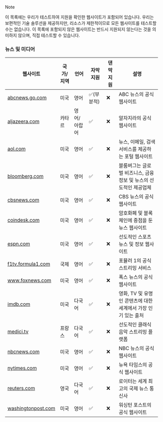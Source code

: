 > [!NOTE]
> 이 목록에는 우리가 테스트하여 지원을 확인한 웹사이트가 포함되어 있습니다. 우리는 보편적인 기술 솔루션을 제공하지만, 리소스가 제한적이므로 모든 웹사이트를 테스트할 수는 없습니다. 이 목록에 포함되지 않은 웹사이트는 반드시 지원되지 않는다는 것을 의미하지 않으며, 직접 테스트할 수 있습니다.

### 뉴스 및 미디어

| 웹사이트                                                                    | 국가/지역 | 언어        | 자막 지원  | 댄막 지원 | 설명                                                              |
| --------------------------------------------------------------------------- | --------- | ----------- | ---------- | --------- | ----------------------------------------------------------------- |
| <a href="https://abcnews.go.com" target="_blank">abcnews.go.com</a>         | 미국      | 영어        | ✅(부분적) | ❌        | ABC 뉴스의 공식 웹사이트                                          |
| <a href="https://aljazeera.com" target="_blank">aljazeera.com</a>           | 카타르    | 영어/아랍어 | ✅         | ❌        | 알자지라의 공식 웹사이트                                          |
| <a href="https://aol.com" target="_blank">aol.com</a>                       | 미국      | 영어        | ✅         | ❌        | 뉴스, 이메일, 검색 서비스를 제공하는 포털 웹사이트                |
| <a href="https://bloomberg.com" target="_blank">bloomberg.com</a>           | 미국      | 영어        | ✅         | ❌        | 블룸버그는 글로벌 비즈니스, 금융 정보 및 뉴스의 선도적인 제공업체 |
| <a href="https://cbsnews.com" target="_blank">cbsnews.com</a>               | 미국      | 영어        | ✅         | ❌        | CBS 뉴스의 공식 웹사이트                                          |
| <a href="https://coindesk.com" target="_blank">coindesk.com</a>             | 미국      | 영어        | ✅         | ❌        | 암호화폐 및 블록체인에 중점을 둔 뉴스 웹사이트                    |
| <a href="https://espn.com" target="_blank">espn.com</a>                     | 미국      | 영어        | ✅         | ❌        | 선도적인 스포츠 뉴스 및 정보 웹사이트                             |
| <a href="https://f1tv.formula1.com" target="_blank">f1tv.formula1.com</a>   | 국제      | 영어        | ✅         | ❌        | 포뮬러 1의 공식 스트리밍 서비스                                   |
| <a href="https://www.foxnews.com" target="_blank">www.foxnews.com</a>       | 미국      | 영어        | ✅         | ❌        | 폭스 뉴스의 공식 웹사이트                                         |
| <a href="https://imdb.com" target="_blank">imdb.com</a>                     | 미국      | 다국어      | ✅         | ❌        | 영화, TV 및 유명인 콘텐츠에 대한 세계에서 가장 인기 있는 출처     |
| <a href="https://medici.tv" target="_blank">medici.tv</a>                   | 프랑스    | 다국어      | ✅         | ❌        | 선도적인 클래식 음악 스트리밍 플랫폼                              |
| <a href="https://nbcnews.com" target="_blank">nbcnews.com</a>               | 미국      | 영어        | ✅         | ❌        | NBC 뉴스의 공식 웹사이트                                          |
| <a href="https://nytimes.com" target="_blank">nytimes.com</a>               | 미국      | 영어        | ✅         | ❌        | 뉴욕 타임스의 공식 웹사이트                                       |
| <a href="https://reuters.com" target="_blank">reuters.com</a>               | 영국      | 다국어      | ✅         | ❌        | 로이터는 세계 최고의 국제 뉴스 통신사                             |
| <a href="https://washingtonpost.com" target="_blank">washingtonpost.com</a> | 미국      | 영어        | ✅         | ❌        | 워싱턴 포스트의 공식 웹사이트                                     |

